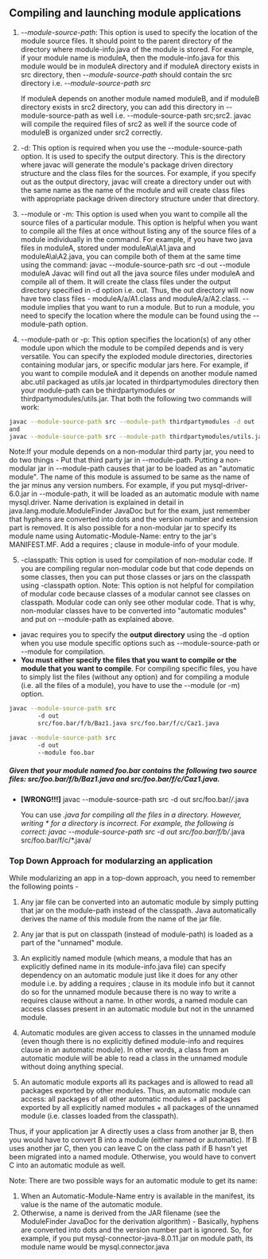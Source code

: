 ## Compiling and launching module applications

1. _--module-source-path_: This option is used to specify the location of the module source files. It should point to the parent directory of the directory where module-info.java of the module is stored. For example, if your module name is moduleA, then the module-info.java for this module would be in moduleA directory and if moduleA directory exists in src directory, then _--module-source-path_ should contain the src directory i.e. _--module-source-path src_

    If moduleA depends on another module named moduleB, and if moduleB directory exists in src2 directory, you can add this directory in --module-source-path as well i.e. --module-source-path src;src2. javac will compile the required files of src2 as well if the source code of moduleB is organized under src2 correctly.
2. -d: This option is required when you use the --module-source-path option. It is used to specify the output directory. This is the directory where javac will generate the module's package driven directory structure and the class files for the sources. For example, if you specify out as the output directory, javac will create a directory under out with the same name as the name of the module and will create class files with appropriate package driven directory structure under that directory.

3. --module or -m: This option is used when you want to compile all the source files of a particular module. This option is helpful when you want to compile all the files at once without listing any of the source files of a module individually in the command.
For example, if you have two java files in moduleA, stored under moduleA\a\A1.java and moduleA\a\A2.java, you can compile both of them at the same time using the command: javac --module-source-path src -d out --module moduleA
Javac will find out all the java source files under moduleA and compile all of them. It will create the class files under the output directory specified in -d option i.e. out. Thus, the out directory will now have two class files - moduleA/a/A1.class and moduleA/a/A2.class.
--module implies that you want to run a module. But to run a module, you need to specify the location where the module can be found using the --module-path option.

4. --module-path or -p: This option specifies the location(s) of any other module upon which the module to be compiled depends and is very versatile. You can specify the exploded module directories, directories containing modular jars, or specific modular jars here. For example, if you want to compile moduleA and it depends on another module named abc.util packaged as utils.jar located in thirdpartymodules directory then your module-path can be thirdpartymodules or thirdpartymodules/utils.jar. That both the following two commands will work:
```bash
javac --module-source-path src --module-path thirdpartymodules -d out --module moduleA
and
javac --module-source-path src --module-path thirdpartymodules/utils.jar -d out --module moduleA
```
Note:If your module depends on a non-modular third party jar, you need to do two things -
Put that third party jar in --module-path.
Putting a non-modular jar in --module-path causes that jar to be loaded as an "automatic module". The name of this module is assumed to be same as the name of the jar minus any version numbers. For example, if you put mysql-driver-6.0.jar in --module-path, it will be loaded as an automatic module with name mysql.driver. Name derivation is explained in detail in java.lang.module.ModuleFinder JavaDoc but for the exam, just remember that hyphens are converted into dots and the version number and extension part is removed.
It is also possible for a non-modular jar to specify its module name using Automatic-Module-Name: <module name> entry to the jar's MANIFEST.MF.
Add a requires <module-name>; clause in module-info of your module.

5. -classpath: This option is used for compilation of non-modular code. If you are compiling regular non-modular code but that code depends on some classes, then you can put those classes or jars on the classpath using -classpath option.
Note: This option is not helpful for compilation of modular code because classes of a modular cannot see classes on classpath. Modular code can only see other modular code. That is why, non-modular classes have to be converted into "automatic modules" and put on --module-path as explained above.

- javac requires you to specify the **output directory** using the -d option when you use module specific options such as --module-source-path or --module for compilation.
- **You must either specify the files that you want to compile or the module that you want to compile**.
For compiling specific files, you have to simply list the files (without any option) and for compiling a module (i.e. all the files of a module), you have to use the --module (or -m) option.
```bash
javac --module-source-path src 
        -d out 
        src/foo.bar/f/b/Baz1.java src/foo.bar/f/c/Caz1.java

javac --module-source-path src 
        -d out 
        --module foo.bar
```

##### Given that your module named foo.bar contains the following two source files: src/foo.bar/f/b/Baz1.java and src/foo.bar/f/c/Caz1.java.
- **[WRONG!!!]** javac --module-source-path src -d out src/foo.bar/*/*.java 
    
    You can use *.java for compiling all the files in a directory. However, writing * for a directory is incorrect. For example, the following is correct:
    javac --module-source-path src -d out src/foo.bar/f/b/*.java src/foo.bar/f/c/*.java/
    
    
### Top Down Approach for modularzing an application

While modularizing an app in a top-down approach, you need to remember the following points -

1. Any jar file can be converted into an automatic module by simply putting that jar on the module-path instead of the classpath. Java automatically derives the name of this module from the name of the jar file.

2. Any jar that is put on classpath (instead of module-path) is loaded as a part of the "unnamed" module.

3. An explicitly named module (which means, a module that has an explicitly defined name in its module-info.java file) can specify dependency on an automatic module just like it does for any other module i.e. by adding a requires <module-name>; clause in its module info but it cannot do so for the unnamed module because there is no way to write a requires clause without a name.  In other words, a named module can access classes present in an automatic module but not in the unnamed module.

4. Automatic modules are given access to classes in the unnamed module (even though there is no explicitly defined module-info and requires clause in an automatic module). In other words, a class from an automatic module will be able to read a class in the unnamed module without doing anything special.

5. An automatic module exports all its packages and is allowed to read all packages exported by other modules. Thus, an automatic module can access: all packages of all other automatic modules + all packages exported by all explicitly named modules + all packages of the unnamed module (i.e. classes loaded from the classpath).


Thus, if your application jar A directly uses a class from another jar B, then you would have to convert B into a module (either named or automatic). If B uses another jar C, then you can leave C on the class path if B hasn't yet been migrated into a named module. Otherwise, you would have to convert C into an automatic module as well.

Note:
There are two possible ways for an automatic module to get its name:
1. When an Automatic-Module-Name entry is available in the manifest, its value is the name of the automatic module.
2. Otherwise, a name is derived from the JAR filename (see the ModuleFinder JavaDoc for the derivation algorithm) - Basically, hyphens are converted into dots and the version number part is ignored. So, for example, if you put mysql-connector-java-8.0.11.jar on module path, its module name would be mysql.connector.java
